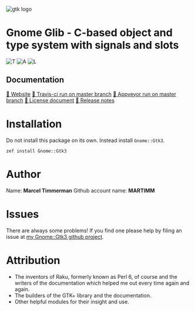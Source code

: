 ![gtk logo][logo]
<!--
[![Build Status](https://travis-ci.org/MARTIMM/gnome-glib.svg?branch=master)](https://travis-ci.org/MARTIMM/gnome-glib) [![AppVeyor Build Status](https://ci.appveyor.com/api/projects/status/github/MARTIMM/gnome-glib?branch=master&passingText=Windows%20-%20OK&failingText=Windows%20-%20FAIL&pendingText=Windows%20-%20pending&svg=true)](https://ci.appveyor.com/project/MARTIMM/gnome-glib/branch/master) [![License](http://martimm.github.io/label/License-label.svg)](http://www.perlfoundation.org/artistic_license_2_0)
-->
# Gnome Glib - C-based object and type system with signals and slots

![T][travis-svg] ![A][appveyor-svg] ![L][license-svg]

[travis-svg]: https://travis-ci.org/MARTIMM/gnome-glib.svg?branch=master
[travis-run]: https://travis-ci.org/MARTIMM/gnome-glib

[appveyor-svg]: https://ci.appveyor.com/api/projects/status/github/MARTIMM/gnome-glib?branch=master&passingText=Windows%20-%20OK&failingText=Windows%20-%20FAIL&pendingText=Windows%20-%20pending&svg=true
[appveyor-run]: https://ci.appveyor.com/project/MARTIMM/gnome-glib/branch/master

[license-svg]: http://martimm.github.io/label/License-label.svg
[licence-lnk]: http://www.perlfoundation.org/artistic_license_2_0

<!--
# Description
# Documentation

| Pdf from pod | Link to Gnome Developer |
|-------|--------------|
| Gnome::Glib::Error |
| Gnome::Glib::List |  [Doubly-Linked Lists][List]
| Gnome::Glib::Main |  [The Main Event Loop][Main]
| Gnome::Glib::SList |  [Singly-Linked Lists][SList]

## Release notes
* [Release notes][changes]
-->
## Documentation
[ 🔗 Website](https://martimm.github.io/gnome-gtk3/content-docs/reference-glib.html)
[ 🔗 Travis-ci run on master branch][travis-run]
[ 🔗 Appveyor run on master branch][appveyor-run]
[ 🔗 License document][licence-lnk]
[ 🔗 Release notes][changes]

# Installation
Do not install this package on its own. Instead install `Gnome::Gtk3`.

`zef install Gnome::Gtk3`


# Author

Name: **Marcel Timmerman**
Github account name: **MARTIMM**

# Issues

There are always some problems! If you find one please help by filing an issue at [my Gnome::Gtk3 github project][issues].

# Attribution
* The inventors of Raku, formerly known as Perl 6, of course and the writers of the documentation which helped me out every time again and again.
* The builders of the GTK+ library and the documentation.
* Other helpful modules for their insight and use.

[//]: # (---- [refs] ----------------------------------------------------------)

[changes]: https://github.com/MARTIMM/gnome-glib/blob/master/CHANGES.md
[logo]: https://martimm.github.io/gnome-gtk3/content-docs/images/gtk-raku.png
[issues]: https://github.com/MARTIMM/gnome-gtk3/issues

[Error]: https://developer.gnome.org/glib/stable/glib-Error-Reporting.html
[List]: https://developer.gnome.org/glib/stable/glib-Doubly-Linked-Lists.html
[Main]: https://developer.gnome.org/glib/stable/glib-The-Main-Event-Loop.html
[SList]: https://developer.gnome.org/glib/stable/glib-Singly-Linked-Lists.html

[//]: # (https://nbviewer.jupyter.org/github/MARTIMM/gtk-v3/blob/master/doc/GObject.pdf)
